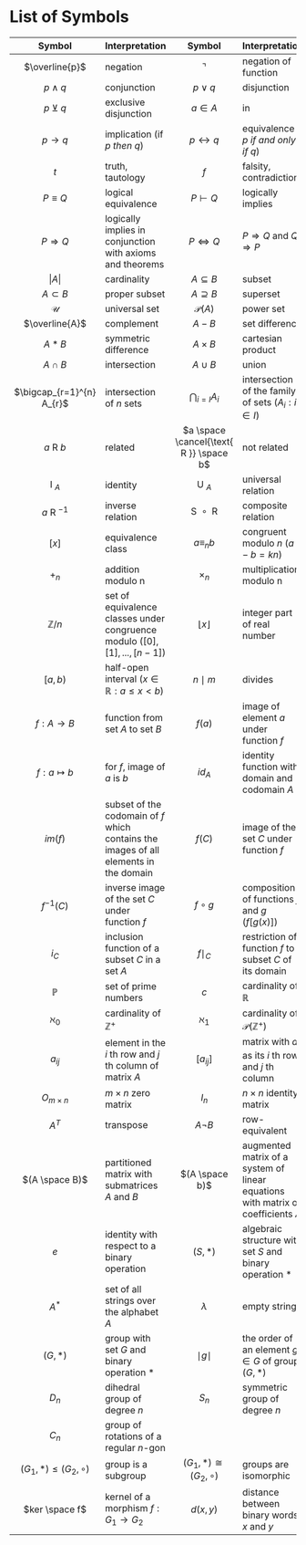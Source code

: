 # List of Symbols

|               Symbol                | Interpretation                                                                        |                 Symbol                  | Interpretation                                                                   |
| :---------------------------------: | ------------------------------------------------------------------------------------- | :-------------------------------------: | -------------------------------------------------------------------------------- |
|           $\overline{p}$            | negation                                                                              |               $\urcorner$               | negation of function                                                             |
|            $p \wedge q$             | conjunction                                                                           |               $p \vee q$                | disjunction                                                                      |
|            $p \veebar q$            | exclusive disjunction                                                                 |                $a \in A$                | in                                                                               |
|          $p \rightarrow q$          | implication (if $p$ _then_ $q$)                                                       |          $p \leftrightarrow q$          | equivalence ( $p$ _if and only if_ $q$)                                          |
|                 $t$                 | truth, tautology                                                                      |                   $f$                   | falsity, contradiction                                                           |
|            $P \equiv Q$             | logical equivalence                                                                   |              $P \vdash Q$               | logically implies                                                                |
|          $P \Rightarrow Q$          | logically implies in conjunction with axioms and theorems                             |          $P \Leftrightarrow Q$          | $P \Rightarrow Q$ and $Q \Rightarrow P$                                          |
|              $\| A \|$              | cardinality                                                                           |             $A \subseteq B$             | subset                                                                           |
|            $A \subset B$            | proper subset                                                                         |             $A \supseteq B$             | superset                                                                         |
|            $\mathscr{U}$            | universal set                                                                         |            $\mathscr{P}(A)$             | power set                                                                        |
|           $\overline{A}$            | complement                                                                            |                 $A - B$                 | set difference                                                                   |
|             $A \ast B$              | symmetric difference                                                                  |              $A \times B$               | cartesian product                                                                |
|             $A \cap B$              | intersection                                                                          |               $A \cup B$                | union                                                                            |
|      $\bigcap_{r=1}^{n} A_{r}$      | intersection of $n$ sets                                                              |          $\bigcap_{i=I} A_{i}$          | intersection of the family of sets ($A_{i} : i \in I$)                           |
|          $a \text{ R } b$           | related                                                                               | $a \space \cancel{\text{ R }} \space b$ | not related                                                                      |
|           $\text{ I }_A$            | identity                                                                              |             $\text{ U }_A$              | universal relation                                                               |
|         $a \text{ R }^{-1}$         | inverse relation                                                                      |      $\text{ S } \circ \text{ R }$      | composite relation                                                               |
|                $[x]$                | equivalence class                                                                     |             $a \equiv_n b$              | congruent modulo $n$ ($a - b = kn$)                                              |
|               $+_{n}$               | addition modulo n                                                                     |              $\times_{n}$               | multiplication modulo n                                                          |
|          $\mathbb{Z} / n$           | set of equivalence classes under congruence modulo ($[0], [1], . . . , [n − 1]$)      |           $\lfloor x \rfloor$           | integer part of real number                                                      |
|              $[a, b)$               | half-open interval ($x \in \mathbb{R} : a \leq x \lt b$)                              |               $n \mid m$                | divides                                                                          |
|        $f : A \rightarrow B$        | function from set $A$ to set $B$                                                      |                 $f(a)$                  | image of element $a$ under function $f$                                          |
|          $f : a \mapsto b$          | for $f$, image of $a$ is $b$                                                          |                 $id_A$                  | identity function with domain and codomain $A$                                   |
|               $im(f)$               | subset of the codomain of $f$ which contains the images of all elements in the domain |                 $f(C)$                  | image of the set $C$ under function $f$                                          |
|             $f^{-1}(C)$             | inverse image of the set $C$ under function $f$                                       |               $f \circ g$               | composition of functions $f$ and $g$ ($f[g(x)]$)                                 |
|                $i_C$                | inclusion function of a subset $C$ in a set $A$                                       |               $f \mid_C$                | restriction of function $f$ to subset $C$ of its domain                          |
|            $\mathbb{P}$             | set of prime numbers                                                                  |                   $c$                   | cardinality of $\mathbb{R}$                                                      |
|            $\aleph_{0}$             | cardinality of $\mathbb{Z}^{+}$                                                       |              $\aleph_{1}$               | cardinality of    $\mathscr{P} (\mathbb{Z}^{+})$                                 |
|              $a_{ij}$               | element in the $i$ th row and $j$ th column of matrix $A$                             |               $[a_{ij}]$                | matrix with $a_{ij}$ as its $i$ th row and $j$ th column                         |
|          $O_{m \times n}$           | $m \times n$ zero matrix                                                              |                 $I_{n}$                 | $n \times n$ identity matrix                                                     |
|               $A^{T}$               | transpose                                                                             |               $A \neg B$                | row-equivalent                                                                   |
|           $(A \space B)$            | partitioned matrix with submatrices $A$ and $B$                                       |             $(A \space b)$              | augmented matrix of a system of linear equations with matrix of coefficients $A$ |
|                 $e$                 | identity with respect to a binary operation                                           |               $(S, \ast)$               | algebraic structure with set $S$ and binary operation $\ast$                     |
|             $A^{\ast}$              | set of all strings over the alphabet $A$                                              |                $\lambda$                | empty string                                                                     |
|             $(G, \ast)$             | group with set $G$ and binary operation $\ast$                                        |              $\mid g \mid$              | the order of an element $g \in G$ of group $(G, \ast)$                           |
|               $D_{n}$               | dihedral group of degree $n$                                                          |                 $S_{n}$                 | symmetric group of degree $n$                                                    |
|               $C_{n}$               | group of rotations of a regular $n$-gon                                               |                                         |                                                                                  |
| $(G_{1}, \ast) \leq (G_{2}, \circ)$ | group is a subgroup                                                                   |  $(G_{1}, \ast) \cong (G_{2}, \circ)$   | groups are isomorphic                                                            |
|           $ker \space f$            | kernel of a morphism $f : G_{1} \rightarrow G_{2}$                                    |                $d(x, y)$                | distance between binary words  $x$ and $y$                                       |